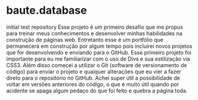 # baute.database
initial test repository
Esse projeto é um primeiro desafio que me propus para treinar meus conhecimentos e desenvolver minhas habilidades na construção de páginas web.
Entretanto esse é um portfólio que permanecerá em construção por algum tempo pois incluirei novos projetos que for desenvolvendo e enviando para o GitHub.
Esse primeiro projeto foi importante para eu me familiarizar com o uso de Divs e sua estilização via CSS3.
Além disso comecei a utilizar o Git (software de versionamento de código) para enviar o projeto e quaiquer alterações que eu vier a fazer direto para o repositório no GitHub.
Achei super útil a possibilidade de voltar em versões anteriores do código, o que é muito útil quando por acidente se apaga algum pedaço do que foi feito e quebra a página toda.
